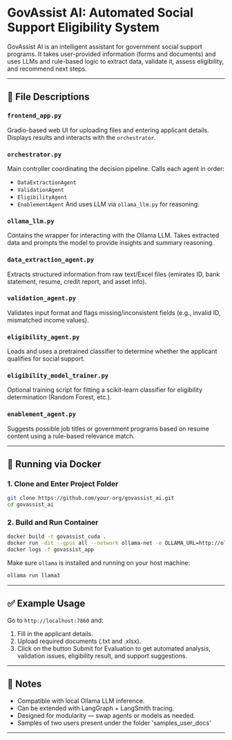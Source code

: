 
# GovAssist AI: Automated Social Support Eligibility System

GovAssist AI is an intelligent assistant for government social support programs. It takes user-provided information (forms and documents) and uses LLMs and rule-based logic to extract data, validate it, assess eligibility, and recommend next steps.

---

## 📁 File Descriptions

### `frontend_app.py`
Gradio-based web UI for uploading files and entering applicant details. Displays results and interacts with the `orchestrator`.

### `orchestrator.py`
Main controller coordinating the decision pipeline. Calls each agent in order:
- `DataExtractionAgent`
- `ValidationAgent`
- `EligibilityAgent`
- `EnablementAgent`
And uses LLM via `ollama_llm.py` for reasoning.

### `ollama_llm.py`
Contains the wrapper for interacting with the Ollama LLM. Takes extracted data and prompts the model to provide insights and summary reasoning.

### `data_extraction_agent.py`
Extracts structured information from raw text/Excel files (emirates ID, bank statement, resume, credit report, and asset info).

### `validation_agent.py`
Validates input format and flags missing/inconsistent fields (e.g., invalid ID, mismatched income values).

### `eligibility_agent.py`
Loads and uses a pretrained classifier to determine whether the applicant qualifies for social support.

### `eligibility_model_trainer.py`
Optional training script for fitting a scikit-learn classifier for eligibility determination (Random Forest, etc.).

### `enablement_agent.py`
Suggests possible job titles or government programs based on resume content using a rule-based relevance match.

---

## 🐳 Running via Docker

### 1. Clone and Enter Project Folder

```bash
git clone https://github.com/your-org/govassist_ai.git
cd govassist_ai
```

### 2. Build and Run Container

```bash
docker build -t govassist_cuda .
docker run -dit --gpus all --network ollama-net -e OLLAMA_URL=http://ollama:11434 -e OLLAMA_MODEL=llama3 -p 7860:7860 --name govassist_app govassist_cuda
docker logs -f govassist_app
```

Make sure `ollama` is installed and running on your host machine:
```bash
ollama run llama3
```

---

## ✅ Example Usage

Go to `http://localhost:7860` and:
1. Fill in the applicant details.
2. Upload required documents (.txt and .xlsx).
3. Click on the button Submit for Evaluation to get automated analysis, validation issues, eligibility result, and support suggestions.

---

## 📌 Notes

- Compatible with local Ollama LLM inference.
- Can be extended with LangGraph + LangSmith tracing.
- Designed for modularity — swap agents or models as needed.
- Samples of two users present under the folder 'samples_user_docs'

---
